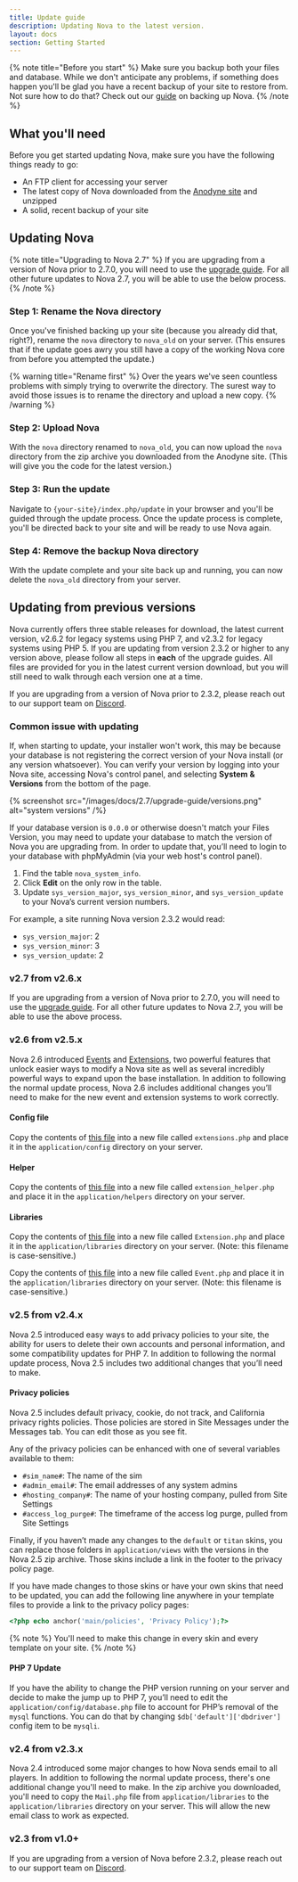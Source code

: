 ```yaml
---
title: Update guide
description: Updating Nova to the latest version.
layout: docs
section: Getting Started
---
```


{% note title="Before you start" %}
Make sure you backup both your files and database. While we don't anticipate any problems, if something does happen you'll be glad you have a recent backup of your site to restore from. Not sure how to do that? Check out our [guide](/docs/2.7/resources/backing-up-nova) on backing up Nova.
{% /note %}

## What you'll need

Before you get started updating Nova, make sure you have the following things ready to go:

- An FTP client for accessing your server
- The latest copy of Nova downloaded from the [Anodyne site](https://anodyne-productions.com) and unzipped
- A solid, recent backup of your site

## Updating Nova

{% note title="Upgrading to Nova 2.7" %}
If you are upgrading from a version of Nova prior to 2.7.0, you will need to use the [upgrade guide](/docs/2.7/upgrade-guide). For all other future updates to Nova 2.7, you will be able to use the below process.
{% /note %}

### Step 1: Rename the Nova directory

Once you've finished backing up your site (because you already did that, right?), rename the `nova` directory to `nova_old` on your server. (This ensures that if the update goes awry you still have a copy of the working Nova core from before you attempted the update.)

{% warning title="Rename first" %}
Over the years we've seen countless problems with simply trying to overwrite the directory. The surest way to avoid those issues is to rename the directory and upload a new copy.
{% /warning %}

### Step 2: Upload Nova

With the `nova` directory renamed to `nova_old`, you can now upload the `nova` directory from the zip archive you downloaded from the Anodyne site. (This will give you the code for the latest version.)

### Step 3: Run the update

Navigate to `{your-site}/index.php/update` in your browser and you'll be guided through the update process. Once the update process is complete, you'll be directed  back to your site and will be ready to use Nova again.

### Step 4: Remove the backup Nova directory

With the update complete and your site back up and running, you can now delete the `nova_old` directory from your server.

## Updating from previous versions

Nova currently offers three stable releases for download, the latest current version, v2.6.2 for legacy systems using PHP 7, and v2.3.2 for legacy systems using PHP 5. If you are updating from version 2.3.2 or higher to any version above, please follow all steps in **each** of the upgrade guides. All files are provided for you in the latest current version download, but you will still need to walk through each version one at a time.

If you are upgrading from a version of Nova prior to 2.3.2, please reach out to our support team on [Discord](https://discord.gg/7WmKUks).

### Common issue with updating

If, when starting to update, your installer won't work, this may be because your database is not registering the correct version of your Nova install (or any version whatsoever). You can verify your version by logging into your Nova site, accessing Nova's control panel, and selecting **System & Versions** from the bottom of the page.

{% screenshot src="/images/docs/2.7/upgrade-guide/versions.png" alt="system versions" /%}

If your database version is `0.0.0` or otherwise doesn't match your Files Version, you may need to update your database to match the version of Nova you are upgrading from. In order to update that, you’ll need to login to your database with phpMyAdmin (via your web host's control panel).

1. Find the table `nova_system_info`.
2. Click **Edit** on the only row in the table.
3. Update `sys_version_major`, `sys_version_minor`, and `sys_version_update` to your Nova’s current version numbers.

For example, a site running Nova version 2.3.2 would read:

- `sys_version_major`: 2
- `sys_version_minor`: 3
- `sys_version_update`: 2

### v2.7 from v2.6.x

If you are upgrading from a version of Nova prior to 2.7.0, you will need to use the [upgrade guide](/docs/2.7/upgrade-guide). For all other future updates to Nova 2.7, you will be able to use the above process.

### v2.6 from v2.5.x

Nova 2.6 introduced [Events](/docs/2.7/mods/events) and [Extensions](/docs/2.7/mods/extensions), two powerful features that unlock easier ways to modify a Nova site as well as several incredibly powerful ways to expand upon the base installation. In addition to following the normal update process, Nova 2.6 includes additional changes you’ll need to make for the new event and extension systems to work correctly.

#### Config file

Copy the contents of [this file](https://github.com/anodyne/nova/blob/2.6/application/config/extensions.php) into a new file called `extensions.php` and place it in the `application/config` directory on your server.

#### Helper

Copy the contents of [this file](https://github.com/anodyne/nova/blob/2.6/application/helpers/extension_helper.php) into a new file called `extension_helper.php` and place it in the `application/helpers` directory on your server.

#### Libraries

Copy the contents of [this file](https://github.com/anodyne/nova/blob/2.6/application/libraries/Extension.php) into a new file called `Extension.php` and place it in the `application/libraries` directory on your server. (Note: this filename is case-sensitive.)

Copy the contents of [this file](https://github.com/anodyne/nova/blob/2.6/application/libraries/Event.php) into a new file called `Event.php` and place it in the `application/libraries` directory on your server. (Note: this filename is case-sensitive.)

### v2.5 from v2.4.x

Nova 2.5 introduced easy ways to add privacy policies to your site, the ability for users to delete their own accounts and personal information, and some compatibility updates for PHP 7. In addition to following the normal update process, Nova 2.5 includes two additional changes that you’ll need to make.

#### Privacy policies

Nova 2.5 includes default privacy, cookie, do not track, and California privacy rights policies. Those policies are stored in Site Messages under the Messages tab. You can edit those as you see fit.

Any of the privacy policies can be enhanced with one of several variables available to them:

- `#sim_name#`: The name of the sim
- `#admin_email#`: The email addresses of any system admins
- `#hosting_company#`: The name of your hosting company, pulled from Site Settings
- `#access_log_purge#`: The timeframe of the access log purge, pulled from Site Settings

Finally, if you haven’t made any changes to the `default` or `titan` skins, you can replace those folders in `application/views` with the versions in the Nova 2.5 zip archive. Those skins include a link in the footer to the privacy policy page.

If you have made changes to those skins or have your own skins that need to be updated, you can add the following line anywhere in your template files to provide a link to the privacy policy pages:

```php
<?php echo anchor('main/policies', 'Privacy Policy');?>
```

{% note %}
You'll need to make this change in every skin and every template on your site.
{% /note %}

#### PHP 7 Update

If you have the ability to change the PHP version running on your server and decide to make the jump up to PHP 7, you’ll need to edit the `application/config/database.php` file to account for PHP’s removal of the `mysql` functions. You can do that by changing `$db['default']['dbdriver']` config item to be `mysqli`.

### v2.4 from v2.3.x

Nova 2.4 introduced some major changes to how Nova sends email to all players. In addition to following the normal update process, there's one additional change you'll need to make. In the zip archive you downloaded, you'll need to copy the `Mail.php` file from `application/libraries` to the `application/libraries` directory on your server. This will allow the new email class to work as expected.

### v2.3 from v1.0+

If you are upgrading from a version of Nova before 2.3.2, please reach out to our support team on [Discord](https://discord.gg/7WmKUks).
